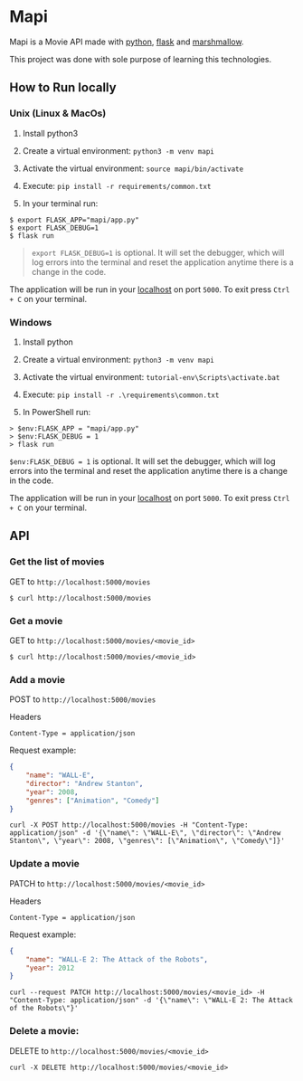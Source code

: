 # Mapi

Mapi is a Movie API made with [python](https://www.python.org/), [flask](http://flask.pocoo.org/) and [marshmallow](https://marshmallow.readthedocs.io/en/latest/index.html).

This project was done with sole purpose of learning this technologies.

## How to Run locally

### Unix (Linux & MacOs)

1. Install python3

2. Create a virtual environment: `python3 -m venv mapi`

3. Activate the virtual environment: `source mapi/bin/activate`

4. Execute: `pip install -r requirements/common.txt`

5. In your terminal run:
```
$ export FLASK_APP="mapi/app.py"
$ export FLASK_DEBUG=1
$ flask run
```

> `export FLASK_DEBUG=1` is optional. It will set the debugger, which will log errors into the terminal and reset the application anytime there is a change in the code.

The application will be run in your [localhost](http://localhost:5000) on port `5000`.
To exit press `Ctrl + C` on your terminal.

### Windows

1. Install python

2. Create a virtual environment: `python3 -m venv mapi`

3. Activate the virtual environment: `tutorial-env\Scripts\activate.bat`

4. Execute: `pip install -r .\requirements\common.txt`

5. In PowerShell run:
```
> $env:FLASK_APP = "mapi/app.py"
> $env:FLASK_DEBUG = 1
> flask run
```

`$env:FLASK_DEBUG = 1` is optional. It will set the debugger, which will log errors into the terminal and reset the application anytime there is a change in the code.

The application will be run in your [localhost](http://localhost:5000) on port `5000`.
To exit press `Ctrl + C` on your terminal.

## API

### Get the list of movies

GET to `http://localhost:5000/movies`

`$ curl http://localhost:5000/movies`

### Get a movie

GET to `http://localhost:5000/movies/<movie_id>`

`$ curl http://localhost:5000/movies/<movie_id>`

### Add a movie

POST to `http://localhost:5000/movies`

Headers
```
Content-Type = application/json
```

Request example:
```json
{
	"name": "WALL-E",
	"director": "Andrew Stanton",
	"year": 2008,
	"genres": ["Animation", "Comedy"]
}
```

`curl -X POST http://localhost:5000/movies -H "Content-Type: application/json" -d '{\"name\": \"WALL-E\", \"director\": \"Andrew Stanton\", \"year\": 2008, \"genres\": [\"Animation\", \"Comedy\"]}'`

### Update a movie

PATCH to `http://localhost:5000/movies/<movie_id>`

Headers
```
Content-Type = application/json
```

Request example:
```json
{
	"name": "WALL-E 2: The Attack of the Robots",
	"year": 2012
}
```

`curl --request PATCH http://localhost:5000/movies/<movie_id> -H "Content-Type: application/json" -d '{\"name\": \"WALL-E 2: The Attack of the Robots\"}'`

### Delete a movie:

DELETE to `http://localhost:5000/movies/<movie_id>`

`curl -X DELETE http://localhost:5000/movies/<movie_id>`

